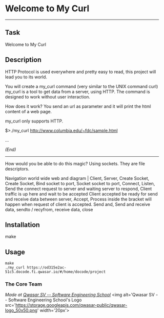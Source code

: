 # Welcome to My Curl
***

## Task
Welcome to My Curl

## Description
HTTP Protocol is used everywhere and pretty easy to read, this project will lead you to its world.

You will create a my_curl command (very similar to the UNIX command curl)
my_curl is a tool to get data from a server, using HTTP. The command is designed to work without user interaction.

How does it work?
You send an url as parameter and it will print the html content of a web page.

my_curl only supports HTTP.

$>./my_curl http://www.columbia.edu/~fdc/sample.html
<!DOCTYPE HTML>
<html lang="en">
<head>
...
<p>
<i>(End)</i>

<hr>
</body>  <!-- close the <body> begun above -->
</html>  <!-- close the <html> begun above -->
How would you be able to do this magic?
Using sockets. They are file descriptors.

Navigation world wide web and diagram | Client, Server, Create Socket, Create Socket, Bind socket to port, Socket socket to port, Connect, Listen, Send the connect request to server and waiting server to respond, Client traffic is up here and wait to be accepted Client accepted be ready for send and receive data between server, Accept, Process inside the bracket will happen when request of client is accepted. Send and, Send and receive data, sendto / recyfrom, receive data, close

## Installation
make

## Usage

```
make
./my_curl https://od315e2ac-51c5.docode.fi.qwasar.io/#/home/docode/project
```

### The Core Team


<span><i>Made at <a href='https://qwasar.io'>Qwasar SV -- Software Engineering School</a></i></span>
<span><img alt='Qwasar SV -- Software Engineering School's Logo src='https://storage.googleapis.com/qwasar-public/qwasar-logo_50x50.png' width='20px'></span>
